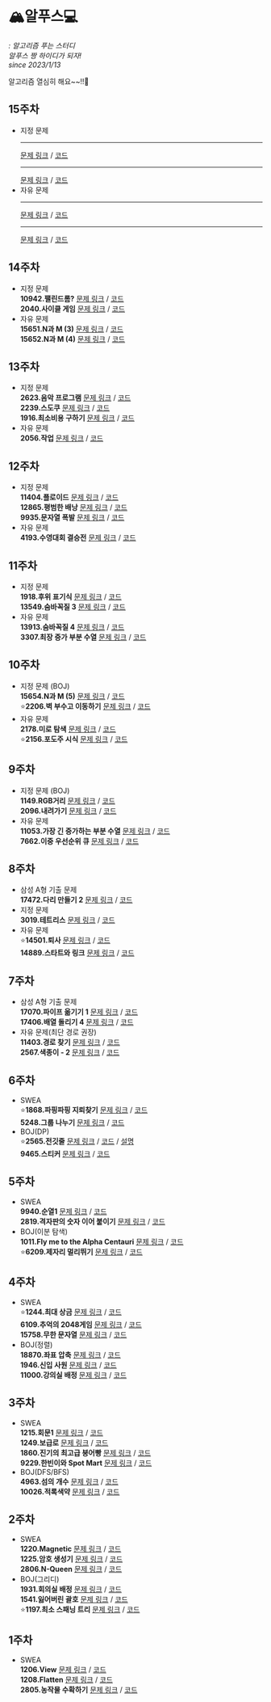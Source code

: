 # 🏔알푸스💻
*: 알고리즘 푸는 스터디*  
*알푸스 짱 하이디가 되자!*  
*since 2023/1/13*  

알고리즘 열심히 해요~~!!🤗 

## 15주차
* 지정 문제   
  ** **
  [문제 링크]() / [코드]()  
  ** **
  [문제 링크]() / [코드]()  
* 자유 문제  
  ** **
  [문제 링크]() / [코드]()  
  ** **
  [문제 링크]() / [코드]()  

 ## 14주차
 * 지정 문제   
  **10942.팰린드롬?**
  [문제 링크](https://www.acmicpc.net/problem/10942) / [코드](https://github.com/SSAFY-9th-Seoul-class-11/Dasom_Han/blob/main/src/week14/Main_10942_%ED%8C%B0%EB%A6%B0%EB%93%9C%EB%A1%AC%EB%AC%BC%EC%9D%8C%ED%91%9C_%ED%95%9C%EB%8B%A4%EC%86%9C.java)   
  **2040.사이클 게임**
  [문제 링크](https://www.acmicpc.net/problem/20040) / [코드](https://github.com/SSAFY-9th-Seoul-class-11/Dasom_Han/blob/main/src/week14/Main_20040_%EC%82%AC%EC%9D%B4%ED%81%B4%EA%B2%8C%EC%9E%84_%ED%95%9C%EB%8B%A4%EC%86%9C.java)  
* 자유 문제  
  **15651.N과 M (3)**
  [문제 링크](https://www.acmicpc.net/problem/15651) / [코드](https://github.com/SSAFY-9th-Seoul-class-11/Dasom_Han/blob/main/src/week14/Main_15651_N%EA%B3%BCM3_%ED%95%9C%EB%8B%A4%EC%86%9C.java)   
  **15652.N과 M (4)**
  [문제 링크](https://www.acmicpc.net/problem/15652) / [코드](https://github.com/SSAFY-9th-Seoul-class-11/Dasom_Han/blob/main/src/week14/Main_15652_N%EA%B3%BCM4_%ED%95%9C%EB%8B%A4%EC%86%9C.java)  

 ## 13주차
 * 지정 문제   
  **2623.음악 프로그램**
  [문제 링크](https://www.acmicpc.net/problem/2623) / [코드](https://github.com/SSAFY-9th-Seoul-class-11/Dasom_Han/blob/main/src/week13/Main_2623_%EC%9D%8C%EC%95%85%ED%94%84%EB%A1%9C%EA%B7%B8%EB%9E%A8_%ED%95%9C%EB%8B%A4%EC%86%9C.java)   
  **2239.스도쿠**
  [문제 링크](https://www.acmicpc.net/problem/2239) / [코드](https://github.com/SSAFY-9th-Seoul-class-11/Dasom_Han/blob/main/src/week13/Main_2239_%EC%8A%A4%EB%8F%84%EC%BF%A0_%ED%95%9C%EB%8B%A4%EC%86%9C.java)  
  **1916.최소비용 구하기**
  [문제 링크](https://www.acmicpc.net/problem/1916) / [코드](https://github.com/SSAFY-9th-Seoul-class-11/Dasom_Han/blob/main/src/week13/Main_1916_%EC%B5%9C%EC%86%8C%EB%B9%84%EC%9A%A9%EA%B5%AC%ED%95%98%EA%B8%B0_%ED%95%9C%EB%8B%A4%EC%86%9C.java)   
* 자유 문제  
  **2056.작업**
  [문제 링크](https://www.acmicpc.net/problem/2056) / [코드](https://github.com/SSAFY-9th-Seoul-class-11/Dasom_Han/blob/main/src/week13/Main_2056_%EC%9E%91%EC%97%85_%ED%95%9C%EB%8B%A4%EC%86%9C.java)
  
## 12주차
 * 지정 문제   
  **11404.플로이드**
  [문제 링크](https://www.acmicpc.net/problem/11404) / [코드](https://github.com/SSAFY-9th-Seoul-class-11/Dasom_Han/blob/main/src/week12/boj_11404_%ED%94%8C%EB%A1%9C%EC%9D%B4%EB%93%9C.java)  
  **12865.평범한 배낭**
  [문제 링크](https://www.acmicpc.net/problem/12865) / [코드](https://github.com/SSAFY-9th-Seoul-class-11/Dasom_Han/blob/main/src/week12/boj_12865_%ED%8F%89%EB%B2%94%ED%95%9C%EB%B0%B0%EB%82%AD.java)  
  **9935.문자열 폭발**
  [문제 링크](https://www.acmicpc.net/problem/9935) / [코드](https://github.com/SSAFY-9th-Seoul-class-11/Dasom_Han/blob/main/src/week12/boj_9935_%EB%AC%B8%EC%9E%90%EC%97%B4%ED%8F%AD%EB%B0%9C.java)  
* 자유 문제  
  **4193.수영대회 결승전**
  [문제 링크](https://swexpertacademy.com/main/code/userProblem/userProblemDetail.do?contestProbId=AWKaG6_6AGQDFARV) / [코드](https://github.com/SSAFY-9th-Seoul-class-11/Dasom_Han/blob/main/src/week12/swea_4193_%EC%88%98%EC%98%81%EB%8C%80%ED%9A%8C%EA%B2%B0%EC%8A%B9%EC%A0%84_%ED%95%9C%EB%8B%A4%EC%86%9C.java)
  
## 11주차
 * 지정 문제   
  **1918.후위 표기식**
  [문제 링크](https://www.acmicpc.net/problem/1918) / [코드](https://github.com/SSAFY-9th-Seoul-class-11/Dasom_Han/blob/main/src/week11/boj_1918_%ED%9B%84%EC%9C%84%ED%91%9C%EA%B8%B0%EC%8B%9D.java)  
  **13549.숨바꼭질 3**
  [문제 링크](https://www.acmicpc.net/problem/13549) / [코드](https://github.com/SSAFY-9th-Seoul-class-11/Dasom_Han/blob/main/src/week11/boj_13549_%EC%88%A8%EB%B0%94%EA%BC%AD%EC%A7%883.java)  
* 자유 문제  
  **13913.숨바꼭질 4**
  [문제 링크](https://www.acmicpc.net/problem/13913) / [코드](https://github.com/SSAFY-9th-Seoul-class-11/Dasom_Han/blob/main/src/week11/boj_13913_%EC%88%A8%EB%B0%94%EA%BC%AD%EC%A7%884.java)  
  **3307.최장 증가 부분 수열**
  [문제 링크](https://swexpertacademy.com/main/code/problem/problemDetail.do?contestProbId=AWBOKg-a6l0DFAWr) / [코드](https://github.com/SSAFY-9th-Seoul-class-11/Dasom_Han/blob/main/src/week11/swea_3307_%EC%B5%9C%EC%9E%A5%EC%A6%9D%EA%B0%80%EB%B6%80%EB%B6%84%EC%88%98%EC%97%B4.java)
  
## 10주차
 * 지정 문제 (BOJ)  
  **15654.N과 M (5)**
  [문제 링크](https://www.acmicpc.net/problem/15654) / [코드](https://github.com/SSAFY-9th-Seoul-class-11/Dasom_Han/blob/main/src/week10/boj_15654.java)  
  ⭐**2206.벽 부수고 이동하기**
  [문제 링크](https://www.acmicpc.net/problem/2206) / [코드](https://github.com/SSAFY-9th-Seoul-class-11/Dasom_Han/blob/main/src/week10/boj_2206_%EB%B2%BD%EB%B6%80%EC%88%98%EA%B3%A0%EC%9D%B4%EB%8F%99%ED%95%98%EA%B8%B0.java)  
* 자유 문제  
  **2178.미로 탐색**
  [문제 링크](https://www.acmicpc.net/problem/2178) / [코드](https://github.com/SSAFY-9th-Seoul-class-11/Dasom_Han/blob/main/src/week10/boj_2178.java)  
  ⭐**2156.포도주 시식**
  [문제 링크](https://www.acmicpc.net/problem/2156) / [코드](https://github.com/SSAFY-9th-Seoul-class-11/Dasom_Han/blob/main/src/week10/boj_2156_포도주시식.java)
  
 ## 9주차
 * 지정 문제 (BOJ)  
  **1149.RGB거리**
  [문제 링크](https://www.acmicpc.net/problem/1149) / [코드](https://github.com/SSAFY-9th-Seoul-class-11/Dasom_Han/blob/main/src/week9/boj_1149.java)  
  **2096.내려가기**
  [문제 링크](https://www.acmicpc.net/problem/2096) / [코드](https://github.com/SSAFY-9th-Seoul-class-11/Dasom_Han/blob/main/src/week9/boj_2096.java)  
* 자유 문제  
  **11053.가장 긴 증가하는 부분 수열**
  [문제 링크](https://www.acmicpc.net/problem/11053) / [코드](https://github.com/SSAFY-9th-Seoul-class-11/Dasom_Han/blob/main/src/week9/boj_11053.java)  
  **7662.이중 우선순위 큐**
  [문제 링크](https://www.acmicpc.net/problem/7662) / [코드](https://github.com/SSAFY-9th-Seoul-class-11/Dasom_Han/blob/main/src/week9/boj_7662.java)
  
## 8주차
 * 삼성 A형 기출 문제  
  **17472.다리 만들기 2**
  [문제 링크](https://www.acmicpc.net/problem/17472) / [코드](https://github.com/SSAFY-9th-Seoul-class-11/Dasom_Han/blob/main/src/week8/boj_17472.java)  
 * 지정 문제  
  **3019.테트리스**
  [문제 링크](https://www.acmicpc.net/problem/3019) / [코드](https://github.com/SSAFY-9th-Seoul-class-11/Dasom_Han/blob/main/src/week8/boj_3019.java)  
 * 자유 문제  
  ⭐**14501.퇴사**
  [문제 링크](https://www.acmicpc.net/problem/14501) / [코드](https://github.com/SSAFY-9th-Seoul-class-11/Dasom_Han/blob/main/src/week8/boj_14501.java)  
  **14889.스타트와 링크**
  [문제 링크](https://www.acmicpc.net/problem/14889) / [코드](https://github.com/SSAFY-9th-Seoul-class-11/Dasom_Han/blob/main/src/week8/boj_14889.java)
  
 ## 7주차
 * 삼성 A형 기출 문제  
  **17070.파이프 옮기기 1**
  [문제 링크](https://www.acmicpc.net/problem/17070) / [코드](https://github.com/SSAFY-9th-Seoul-class-11/Dasom_Han/blob/main/src/week7/boj_17070.java)  
  **17406.배열 돌리기 4**
  [문제 링크](https://www.acmicpc.net/problem/17406) / [코드](https://github.com/SSAFY-9th-Seoul-class-11/Dasom_Han/blob/main/src/week7/boj_17406.java)  
* 자유 문제(최단 경로 권장)  
  **11403.경로 찾기**
  [문제 링크](https://www.acmicpc.net/problem/11403) / [코드](https://github.com/SSAFY-9th-Seoul-class-11/Dasom_Han/blob/main/src/week7/boj_11403.java)  
  **2567.색종이 - 2**
  [문제 링크](https://www.acmicpc.net/problem/2567) / [코드](https://github.com/SSAFY-9th-Seoul-class-11/Dasom_Han/blob/main/src/week7/boj_2567.java)  
  
 ## 6주차
 * SWEA  
  ⭐**1868.파핑파핑 지뢰찾기**
  [문제 링크](https://swexpertacademy.com/main/code/problem/problemDetail.do?contestProbId=AV5LwsHaD1MDFAXc) / [코드](https://github.com/SSAFY-9th-Seoul-class-11/Dasom_Han/blob/main/src/week6/swea_1868.java)  
  **5248.그룹 나누기**
  [문제 링크](https://swexpertacademy.com/main/code/userProblem/userProblemDetail.do?contestProbId=AX--pdmaF9YDFARi) / [코드](https://github.com/SSAFY-9th-Seoul-class-11/Dasom_Han/blob/main/src/week6/swea_5248.java)  
* BOJ(DP)  
  ⭐**2565.전깃줄**
  [문제 링크](https://www.acmicpc.net/problem/2565) / [코드](https://github.com/SSAFY-9th-Seoul-class-11/Dasom_Han/blob/main/src/week6/boj_2565.java) / [설명](https://github.com/SSAFY-9th-Seoul-class-11/Dasom_Han/blob/main/src/week6/전깃줄.png)  
  **9465.스티커**
  [문제 링크](https://www.acmicpc.net/problem/9465) / [코드](https://github.com/SSAFY-9th-Seoul-class-11/Dasom_Han/blob/main/src/week6/boj_9465.java)  
  
## 5주차
* SWEA  
 **9940.순열1**
 [문제 링크](https://swexpertacademy.com/main/code/problem/problemDetail.do?contestProbId=AXHx23oq0REDFAXR) / [코드](https://github.com/SSAFY-9th-Seoul-class-11/Dasom_Han/blob/main/src/week5/swea_9940.java)  
 **2819.격자판의 숫자 이어 붙이기**
 [문제 링크](https://swexpertacademy.com/main/code/problem/problemDetail.do?contestProbId=AV7I5fgqEogDFAXB) / [코드](https://github.com/SSAFY-9th-Seoul-class-11/Dasom_Han/blob/main/src/week5/swea_2819.java)  
* BOJ(이분 탐색)  
 **1011.Fly me to the Alpha Centauri**
 [문제 링크](https://www.acmicpc.net/problem/1011) / [코드](https://github.com/SSAFY-9th-Seoul-class-11/Dasom_Han/blob/main/src/week5/boj_1011.java)  
 ⭐**6209.제자리 멀리뛰기**
 [문제 링크](https://www.acmicpc.net/problem/6209) / [코드](https://github.com/SSAFY-9th-Seoul-class-11/Dasom_Han/blob/main/src/week5/boj_6209.java)  
 
## 4주차
* SWEA  
 ⭐**1244.최대 상금**
 [문제 링크](https://swexpertacademy.com/main/code/problem/problemDetail.do?contestProbId=AV15Khn6AN0CFAYD) / [코드](https://github.com/SSAFY-9th-Seoul-class-11/Dasom_Han/blob/main/src/week4/swea_1244.java)  
 **6109.추억의 2048게임**
 [문제 링크](https://swexpertacademy.com/main/code/problem/problemDetail.do?contestProbId=AWbrg9uabZsDFAWQ) / [코드](https://github.com/SSAFY-9th-Seoul-class-11/Dasom_Han/blob/main/src/week4/swea_6109.java)  
 **15758.무한 문자열**
 [문제 링크](https://swexpertacademy.com/main/code/problem/problemDetail.do?contestProbId=AYP5JmsqcngDFATW) / [코드](https://github.com/SSAFY-9th-Seoul-class-11/Dasom_Han/blob/main/src/week4/swea_15758.java)  
* BOJ(정렬)  
 **18870.좌표 압축**
 [문제 링크](https://www.acmicpc.net/problem/18870) / [코드](https://github.com/SSAFY-9th-Seoul-class-11/Dasom_Han/blob/main/src/week4/boj_18870.java)  
 **1946.신입 사원**
 [문제 링크](https://www.acmicpc.net/problem/1946) / [코드](https://github.com/SSAFY-9th-Seoul-class-11/Dasom_Han/blob/main/src/week4/boj_1946.java)  
 **11000.강의실 배정**
 [문제 링크](https://www.acmicpc.net/problem/11000) / [코드](https://github.com/SSAFY-9th-Seoul-class-11/Dasom_Han/blob/main/src/week4/boj_11000.java)  
 
## 3주차
* SWEA  
 **1215.회문1**
 [문제 링크](https://swexpertacademy.com/main/code/problem/problemDetail.do?contestProbId=AV14QpAaAAwCFAYi) / [코드](https://github.com/SSAFY-9th-Seoul-class-11/Dasom_Han/blob/main/src/week3/swea_1215.java)  
 **1249.보급로**
 [문제 링크](https://swexpertacademy.com/main/code/problem/problemDetail.do?contestProbId=AV15QRX6APsCFAYD) / [코드](https://github.com/SSAFY-9th-Seoul-class-11/Dasom_Han/blob/main/src/week3/swea_1249.java)  
 **1860.진기의 최고급 붕어빵**
 [문제 링크](https://swexpertacademy.com/main/code/problem/problemDetail.do?contestProbId=AV5LsaaqDzYDFAXc) / [코드](https://github.com/SSAFY-9th-Seoul-class-11/Dasom_Han/blob/main/src/week3/swea_1860.java)  
 **9229.한빈이와 Spot Mart**
 [문제 링크](https://swexpertacademy.com/main/code/problem/problemDetail.do?contestProbId=AW8Wj7cqbY0DFAXN) / [코드](https://github.com/SSAFY-9th-Seoul-class-11/Dasom_Han/blob/main/src/week3/swea_9229.java)  
* BOJ(DFS/BFS)  
 **4963.섬의 개수**
 [문제 링크](https://www.acmicpc.net/problem/4963) / [코드](https://github.com/SSAFY-9th-Seoul-class-11/Dasom_Han/blob/main/src/week3/boj_4963.java)  
 **10026.적록색약**
 [문제 링크](https://www.acmicpc.net/problem/10026) / [코드](https://github.com/SSAFY-9th-Seoul-class-11/Dasom_Han/blob/main/src/week3/boj_10026.java)  
 
## 2주차
* SWEA  
 **1220.Magnetic**
 [문제 링크](https://swexpertacademy.com/main/code/problem/problemDetail.do?contestProbId=AV14hwZqABsCFAYD) / [코드](https://github.com/SSAFY-9th-Seoul-class-11/Dasom_Han/blob/main/src/week2/swea_1220.java)  
 **1225.암호 생성기**
 [문제 링크](https://swexpertacademy.com/main/code/problem/problemDetail.do?contestProbId=AV14uWl6AF0CFAYD) / [코드](https://github.com/SSAFY-9th-Seoul-class-11/Dasom_Han/blob/main/src/week2/swea_1225.java)  
 **2806.N-Queen**
 [문제 링크](https://swexpertacademy.com/main/code/problem/problemDetail.do?contestProbId=AV7GKs06AU0DFAXB) / [코드](https://github.com/SSAFY-9th-Seoul-class-11/Dasom_Han/blob/main/src/week2/swea_2806.java)  
* BOJ(그리디)  
 **1931.회의실 배정**
 [문제 링크](https://www.acmicpc.net/problem/1931) / [코드](https://github.com/SSAFY-9th-Seoul-class-11/Dasom_Han/blob/main/src/week2/boj_1931.java)  
 **1541.잃어버린 괄호**
 [문제 링크](https://www.acmicpc.net/problem/1541) / [코드](https://github.com/SSAFY-9th-Seoul-class-11/Dasom_Han/blob/main/src/week2/boj_1541.java)  
 ⭐**1197.최소 스패닝 트리**
 [문제 링크](https://www.acmicpc.net/problem/1197) / [코드](https://github.com/SSAFY-9th-Seoul-class-11/Dasom_Han/blob/main/src/week2/boj_1197.java)  
 
## 1주차
* SWEA  
 **1206.View** 
 [문제 링크](https://swexpertacademy.com/main/code/problem/problemDetail.do?contestProbId=AV134DPqAA8CFAYh) / [코드](https://github.com/SSAFY-9th-Seoul-class-11/Dasom_Han/blob/main/src/week1/swea_1206.java)  
 **1208.Flatten**
 [문제 링크](https://swexpertacademy.com/main/code/problem/problemDetail.do?contestProbId=AV139KOaABgCFAYh) / [코드](https://github.com/SSAFY-9th-Seoul-class-11/Dasom_Han/blob/main/src/week1/swea_1208.java)  
 **2805.농작물 수확하기**
 [문제 링크](https://swexpertacademy.com/main/code/problem/problemDetail.do?contestProbId=AV7GLXqKAWYDFAXB) / [코드](https://github.com/SSAFY-9th-Seoul-class-11/Dasom_Han/blob/main/src/week1/swea_2805.java)    
